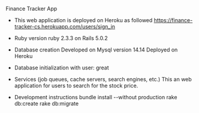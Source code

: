 Finance Tracker App

* This web application is deployed on Heroku as followed
https://finance-tracker-cs.herokuapp.com/users/sign_in

* Ruby version
ruby 2.3.3 on Rails 5.0.2

* Database creation
Developed on Mysql version 14.14
Deployed on Heroku

* Database initialization
with user: great

* Services (job queues, cache servers, search engines, etc.)
This an web application for users to search for the stock price.

* Development instructions
bundle install --without production
rake db:create
rake db:migrate

